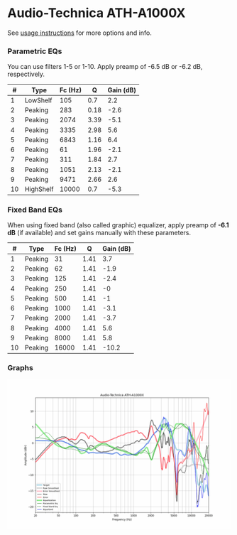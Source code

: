 # Audio-Technica ATH-A1000X
See [usage instructions](https://github.com/jaakkopasanen/AutoEq#usage) for more options and info.

### Parametric EQs
You can use filters 1-5 or 1-10. Apply preamp of -6.5 dB or -6.2 dB, respectively.

|   # | Type      |   Fc (Hz) |    Q |   Gain (dB) |
|-----|-----------|-----------|------|-------------|
|   1 | LowShelf  |       105 | 0.7  |         2.2 |
|   2 | Peaking   |       283 | 0.18 |        -2.6 |
|   3 | Peaking   |      2074 | 3.39 |        -5.1 |
|   4 | Peaking   |      3335 | 2.98 |         5.6 |
|   5 | Peaking   |      6843 | 1.16 |         6.4 |
|   6 | Peaking   |        61 | 1.96 |        -2.1 |
|   7 | Peaking   |       311 | 1.84 |         2.7 |
|   8 | Peaking   |      1051 | 2.13 |        -2.1 |
|   9 | Peaking   |      9471 | 2.66 |         2.6 |
|  10 | HighShelf |     10000 | 0.7  |        -5.3 |

### Fixed Band EQs
When using fixed band (also called graphic) equalizer, apply preamp of **-6.1 dB** (if available) and set gains manually with these parameters.

|   # | Type    |   Fc (Hz) |    Q |   Gain (dB) |
|-----|---------|-----------|------|-------------|
|   1 | Peaking |        31 | 1.41 |         3.7 |
|   2 | Peaking |        62 | 1.41 |        -1.9 |
|   3 | Peaking |       125 | 1.41 |        -2.4 |
|   4 | Peaking |       250 | 1.41 |        -0   |
|   5 | Peaking |       500 | 1.41 |        -1   |
|   6 | Peaking |      1000 | 1.41 |        -3.1 |
|   7 | Peaking |      2000 | 1.41 |        -3.7 |
|   8 | Peaking |      4000 | 1.41 |         5.6 |
|   9 | Peaking |      8000 | 1.41 |         5.8 |
|  10 | Peaking |     16000 | 1.41 |       -10.2 |

### Graphs
![](./Audio-Technica%20ATH-A1000X.png)
